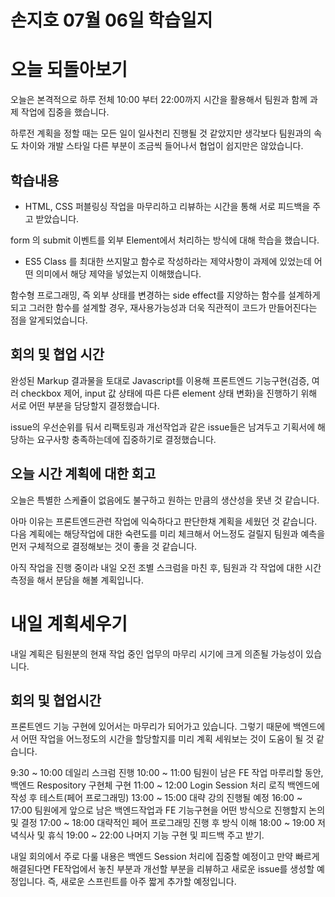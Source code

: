 # 손지호 07월 06일 학습일지

# 오늘 되돌아보기

오늘은 본격적으로 하루 전체 10:00 부터 22:00까지 시간을 활용해서 팀원과 함께 과제 작업에 집중을 했습니다.

하루전 계획을 정할 때는 모든 일이 일사천리 진행될 것 같았지만 생각보다 팀원과의 속도 차이와 개발 스타일 다른 부분이 조금씩
들어나서 협업이 쉽지만은 않았습니다.

## 학습내용

- HTML, CSS 퍼블링싱 작업을 마무리하고 리뷰하는 시간을 통해 서로 피드백을 주고 받았습니다.

form 의 submit 이벤트를 외부 Element에서 처리하는 방식에 대해 학습을 했습니다.

- ES5 Class 를 최대한 쓰지말고 함수로 작성하라는 제약사항이 과제에 있었는데 어떤 의미에서 해당 제약을 넣었는지 이해했습니다.

함수형 프로그래밍, 즉 외부 상태를 변경하는 side effect를 지양하는 함수를 설계하게 되고 그러한 함수를 설계할 경우, 재사용가능성과 더욱 직관적이 코드가 만들어진다는 점을 알게되었습니다.

## 회의 및 협업 시간

완성된 Markup 결과물을 토대로 Javascript를 이용해 프론트엔드 기능구현(검증, 여러 checkbox 제어, input 값 상태에 따른 다른 element 상태 변화)을 진행하기 위해 서로 어떤 부분을 담당할지 결정했습니다.

issue의 우선순위를 둬서 리팩토링과 개선작업과 같은 issue들은 남겨두고 기획서에 해당하는 요구사항 충족하는데에 집중하기로 결정했습니다.

## 오늘 시간 계획에 대한 회고

오늘은 특별한 스케쥴이 없음에도 불구하고 원하는 만큼의 생산성을 못낸 것 같습니다.

아마 이유는 프론트엔드관련 작업에 익숙하다고 판단한채 계획을 세웠던 것 같습니다. 다음 계획에는 해당작업에 대한 숙련도를 미리 체크해서 어느정도 걸릴지 팀원과 예측을 먼저 구체적으로 결정해보는 것이 좋을 것 같습니다.

아직 작업을 진행 중이라 내일 오전 조별 스크럼을 마친 후, 팀원과 각 작업에 대한 시간 측정을 해서 분담을 해볼 계획입니다.

# 내일 계획세우기

내일 계획은 팀원분의 현재 작업 중인 업무의 마무리 시기에 크게 의존될 가능성이 있습니다.

## 회의 및 협업시간

프론트엔드 기능 구현에 있어서는 마무리가 되어가고 있습니다. 그렇기 때문에 백엔드에서 어떤 작업을 어느정도의 시간을 할당할지를 미리 계획 세워보는 것이 도움이 될 것 같습니다.

9:30 ~ 10:00 데일리 스크럼 진행
10:00 ~ 11:00 팀원이 남은 FE 작업 마루리할 동안, 백엔드 Respository 구현체 구현
11:00 ~ 12:00 Login Session 처리 로직 백엔드에 작성 후 테스트(페어 프로그래밍)
13:00 ~ 15:00 대략 강의 진행될 예정
16:00 ~ 17:00 팀원에게 앞으로 남은 백엔드작업과 FE 기능구현을 어떤 방식으로 진행할지 논의 및 결정
17:00 ~ 18:00 대략적인 페어 프로그래밍 진행 후 방식 이해
18:00 ~ 19:00 저녁식사 및 휴식
19:00 ~ 22:00 나머지 기능 구현 및 피드백 주고 받기.

내일 회의에서 주로 다룰 내용은 백엔드 Session 처리에 집중할 예정이고 만약 빠르게 해결된다면 FE작업에서 놓친 부분과 개선할 부분을 리뷰하고 새로운 issue를 생성할 예정입니다. 즉, 새로운 스프린트를 아주 짧게 추가할 예정입니다.
